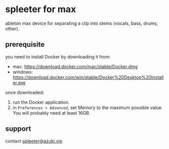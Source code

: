 # spleeter for max

ableton max device for separating a clip into stems (vocals, bass, drums, other).

## prerequisite

you need to install Docker by downloading it from:

* mac: https://download.docker.com/mac/stable/Docker.dmg
* windows: https://download.docker.com/win/stable/Docker%20Desktop%20Installer.exe

once downloaded:

1. run the Docker application.
2. in `Preferences > Advanced`, set Memory to the maximum possible value. You
   will probably need at least 16GB.

## support

contact spleeter@azuki.vip
